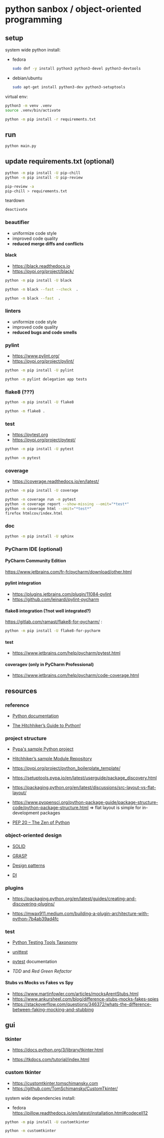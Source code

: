 # python sanbox / object-oriented programming

## setup

system wide python install:

- fedora
  ```bash
  sudo dnf -y install python3 python3-devel python3-devtools
  ```
- debian/ubuntu
  ```bash
  sudo apt-get install python3-dev python3-setuptools
  ```

virtual env:

```bash
python3 -m venv .venv
source .venv/bin/activate
```

```bash
python -m pip install -r requirements.txt
```

## run

```bash
python main.py
```

## update requirements.txt (optional)

```bash
python -m pip install -U pip-chill
python -m pip install -U pip-review
```

```bash
pip-review -a
pip-chill > requirements.txt
```

teardown

```bash
deactivate
```

### beautifier

- uniformize code style
- improved code quality
- **reduced merge diffs and conflicts**

#### black

- https://black.readthedocs.io
- https://pypi.org/project/black/

```bash
python -m pip install -U black
```

```bash
python -m black --fast --check  .
```

```bash
python -m black --fast  .
```

### linters

- uniformize code style
- improved code quality
- **reduced bugs and code smells**

### pylint

- https://www.pylint.org/
- https://pypi.org/project/pylint/

```bash
python -m pip install -U pylint
```

```bash
python -m pylint delegation app tests
```

### flake8 (???)

```bash
python -m pip install -U flake8
```

```bash
python -m flake8 .
```
### test

- https://pytest.org
- https://pypi.org/project/pytest/

```bash
python -m pip install -U pytest
```

```bash
python -m pytest
```

### coverage

- https://coverage.readthedocs.io/en/latest/

```bash
python -m pip install -U coverage
```

```bash
python -m coverage run -m pytest
python -m coverage report --show-missing --omit="*test*"
python -m coverage html --omit="*test*"
firefox htmlcov/index.html
```

### doc

```bash
python -m pip install -U sphinx
```

### PyCharm IDE (optional)

#### PyCharm Community Edition

https://www.jetbrains.com/fr-fr/pycharm/download/other.html

#### pylint integration

- https://plugins.jetbrains.com/plugin/11084-pylint
- https://github.com/leinardi/pylint-pycharm

#### flake8 integration (?not well integrated?)

https://gitlab.com/ramast/flake8-for-pycharm/ :

```bash
python -m pip install -U flake8-for-pycharm
```

#### test

- https://www.jetbrains.com/help/pycharm/pytest.html

#### coveragev (only in PyCharm Professional)

- https://www.jetbrains.com/help/pycharm/code-coverage.html

## resources

### reference

- [Python documentation](https://docs.python.org/3/)


- [The Hitchhiker’s Guide to Python!](https://docs.python-guide.org/)

### project structure

- [Pypa's sample Python project](https://github.com/pypa/sampleproject)
- [Hitchhiker’s sample Module Repository](https://github.com/navdeep-G/samplemod)
- https://pypi.org/project/python_boilerplate_template/


- https://setuptools.pypa.io/en/latest/userguide/package_discovery.html

- https://packaging.python.org/en/latest/discussions/src-layout-vs-flat-layout/
- https://www.pyopensci.org/python-package-guide/package-structure-code/python-package-structure.html
  => flat layout is simple for in-development packages


- [PEP 20 – The Zen of Python](https://peps.python.org/pep-0020/)

### object-oriented design

- [SOLID](https://en.wikipedia.org/wiki/SOLID)
- [GRASP](https://en.wikipedia.org/wiki/GRASP_(object-oriented_design))


- [Design patterns](https://refactoring.guru/design-patterns/python)
- [DI](https://python-dependency-injector.ets-labs.org/)

### plugins

- https://packaging.python.org/en/latest/guides/creating-and-discovering-plugins/


- https://mwax911.medium.com/building-a-plugin-architecture-with-python-7b4ab39ad4fc

### test

- [Python Testing Tools Taxonomy](https://wiki.python.org/moin/PythonTestingToolsTaxonomy)


- [unittest](https://docs.python.org/3.11/library/unittest.html)
- [pytest](https://docs.pytest.org/en/latest/contents.html) documentation
- *TDD* and *Red Green Refactor*

#### Stubs vs Mocks vs Fakes vs Spy

- https://www.martinfowler.com/articles/mocksArentStubs.html
- https://www.ankursheel.com/blog/difference-stubs-mocks-fakes-spies
- https://stackoverflow.com/questions/346372/whats-the-difference-between-faking-mocking-and-stubbing

## gui

### tkinter

- https://docs.python.org/3/library/tkinter.html

- https://tkdocs.com/tutorial/index.html

### custom tkinter

- https://customtkinter.tomschimansky.com
- https://github.com/TomSchimansky/CustomTkinter/

system wide dependencies install:

- fedora
  https://pillow.readthedocs.io/en/latest/installation.html#codecell12

```bash
python -m pip install -U customtkinter
```

```bash
python -m customtkinter
```
